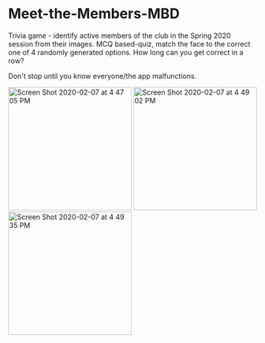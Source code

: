 # Meet-the-Members-MBD

Trivia game - identify active members of the club in the Spring 2020 session from their images. MCQ based-quiz, match the face to the correct one of 4 randomly generated options. How long can you get correct in a row?

Don't stop until you know everyone/the app malfunctions.

<img width="250" alt="Screen Shot 2020-02-07 at 4 47 05 PM" src="https://user-images.githubusercontent.com/16444017/74075944-14d5d180-49ca-11ea-8df2-bdd1c2f29d76.png">

<img width="250" alt="Screen Shot 2020-02-07 at 4 49 02 PM" src="https://user-images.githubusercontent.com/16444017/74075989-49e22400-49ca-11ea-8a71-298d8a3a5501.png">

<img width="250" alt="Screen Shot 2020-02-07 at 4 49 35 PM" src="https://user-images.githubusercontent.com/16444017/74076014-6c743d00-49ca-11ea-91d6-077f414a331b.png">
